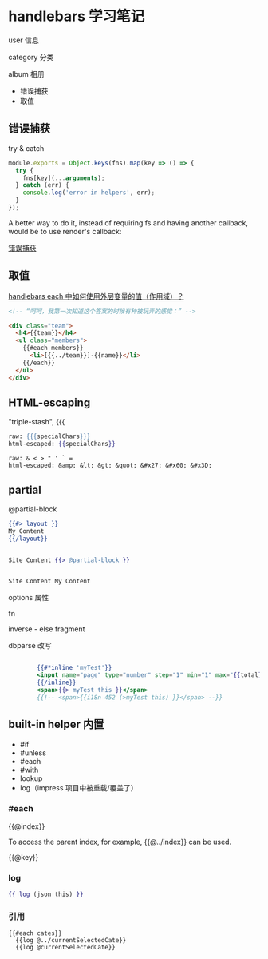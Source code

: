 # handlebars 学习笔记


user 信息

category 分类

album 相册

* 错误捕获
* 取值



## 错误捕获


try & catch



```js
module.exports = Object.keys(fns).map(key => () => {
  try {
    fns[key](...arguments);
  } catch (err) {
    console.log('error in helpers', err);
  }
});
```

A better way to do it, instead of requiring fs and having another callback, would be to use render's callback:

[错误捕获](https://stackoverflow.com/questions/7283896/how-can-i-catch-a-rendering-error-missing-template-in-node-js-using-express-js/15689798)


## 取值

[handlebars each 中如何使用外层变量的值（作用域）？](https://segmentfault.com/q/1010000003111420)

```html
<!-- “呵呵，我第一次知道这个答案的时候有种被玩弄的感觉：” -->

<div class="team">
  <h4>{{team}}</h4>
  <ul class="members">
    {{#each members}}
      <li>[{{../team}}]-{{name}}</li>
    {{/each}}
  </ul>
</div>
```


## HTML-escaping

"triple-stash", {{{

```hbs
raw: {{{specialChars}}}
html-escaped: {{specialChars}}
```

```
raw: & < > " ' ` =
html-escaped: &amp; &lt; &gt; &quot; &#x27; &#x60; &#x3D;
```


## partial


@partial-block


```hbs
{{#> layout }}
My Content
{{/layout}}


Site Content {{> @partial-block }}


Site Content My Content
```




options 属性

fn

inverse - else fragment



dbparse 改写



```hbs

        {{#*inline 'myTest'}}
        <input name="page" type="number" step="1" min="1" max="{{total}}">
        {{/inline}}
        <span>{{> myTest this }}</span>
        {{!-- <span>{{i18n 452 (>myTest this) }}</span> --}}
```

## built-in helper 内置

* #if
* #unless
* #each
* #with
* lookup
* log（impress 项目中被重载/覆盖了）


### #each

{{@index}}

To access the parent index, for example, {{@../index}} can be used.


{{@key}}


### log

```hbs
{{ log (json this) }}
```



### 引用
    {{#each cates}}
      {{log @../currentSelectedCate}}
      {{log @currentSelectedCate}}